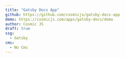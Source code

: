 ```yaml
---
title: "Gatsby Docs App"
github: https://github.com/cosmicjs/gatsby-docs-app
demo: https://cosmicjs.com/apps/gatsby-docs/demo
author: Cosmic JS
draft: true
ssg:
  - Gatsby
cms:
  - No Cms
---
```


